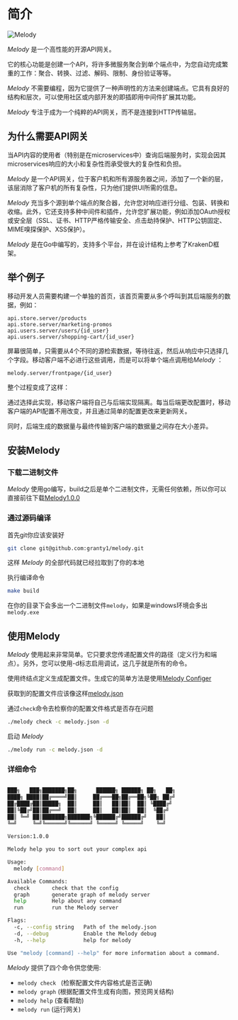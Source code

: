 # 简介![Melody](/melody-docs/min-melody-logo.png)_Melody_ 是一个高性能的开源API网关。它的核心功能是创建一个API，将许多微服务聚合到单个端点中，为您自动完成繁重的工作：聚合、转换、过滤、解码、限制、身份验证等等。_Melody_ 不需要编程，因为它提供了一种声明性的方法来创建端点。它具有良好的结构和层次，可以使用社区或内部开发的即插即用中间件扩展其功能。_Melody_ 专注于成为一个纯粹的API网关，而不是连接到HTTP传输层。## 为什么需要API网关当API内容的使用者（特别是在microservices中）查询后端服务时，实现会因其microservices响应的大小和复杂性而承受很大的复杂性和负担。_Melody_ 是一个API网关，位于客户机和所有源服务器之间，添加了一个新的层，该层消除了客户机的所有复杂性，只为他们提供UI所需的信息。_Melody_ 充当多个源到单个端点的聚合器，允许您对响应进行分组、包装、转换和收缩。此外，它还支持多种中间件和插件，允许您扩展功能，例如添加OAuth授权或安全层（SSL、证书、HTTP严格传输安全、点击劫持保护、HTTP公钥固定、MIME嗅探保护、XSS保护）。_Melody_ 是在Go中编写的，支持多个平台，并在设计结构上参考了KrakenD框架。## 举个例子移动开发人员需要构建一个单独的首页，该首页需要从多个呼叫到其后端服务的数据，例如：```api.store.server/productsapi.store.server/marketing-promosapi.users.server/users/{id_user}api.users.server/shopping-cart/{id_user}```屏幕很简单，只需要从4个不同的源检索数据，等待往返，然后从响应中只选择几个字段。移动客户端不必进行这些调用，而是可以将单个端点调用给*Melody* ：```melody.server/frontpage/{id_user}```整个过程变成了这样：通过选择此实现，移动客户端将自己与后端实现隔离。每当后端更改配置时，移动客户端的API配置不用改变，并且通过简单的配置更改来更新网关。同时，后端生成的数据量与最终传输到客户端的数据量之间存在大小差异。## 安装Melody### 下载二进制文件_Melody_ 使用go编写，build之后是单个二进制文件，无需任何依赖，所以你可以直接前往下载[Melody1.0.0](https://github.com/granty1/melody/releases/tag/v1.0)### 通过源码编译首先git你应该安装好```bashgit clone git@github.com:granty1/melody.git```这样 _Melody_ 的全部代码就已经拉取到了你的本地执行编译命令```bashmake build```在你的目录下会多出一个二进制文件`melody`，如果是windows环境会多出`melody.exe`## 使用Melody_Melody_ 使用起来非常简单。它只要求您传递配置文件的路径（定义行为和端点）。另外，您可以使用-d标志启用调试，这几乎就是所有的命令。使用终结点定义生成配置文件。生成它的简单方法是使用[Melody Configer](https://granty1.github.io/melody-config)获取到的配置文件应该像这样[melody.json](https://github.com/granty1/melody/blob/v1.0.0/melody.json)通过`check`命令去检察你的配置文件格式是否存在问题```bash./melody check -c melody.json -d```启动 _Melody_```bash./melody run -c melody.json -d```### 详细命令```bash███╗   ███╗███████╗██╗      ██████╗ ██████╗ ██╗   ██╗████╗ ████║██╔════╝██║     ██╔═══██╗██╔══██╗╚██╗ ██╔╝██╔████╔██║█████╗  ██║     ██║   ██║██║  ██║ ╚████╔╝ ██║╚██╔╝██║██╔══╝  ██║     ██║   ██║██║  ██║  ╚██╔╝  ██║ ╚═╝ ██║███████╗███████╗╚██████╔╝██████╔╝   ██║   ╚═╝     ╚═╝╚══════╝╚══════╝ ╚═════╝ ╚═════╝    ╚═╝                                                        Version:1.0.0Melody help you to sort out your complex apiUsage:  melody [command]Available Commands:  check       check that the config  graph       generate graph of melody server  help        Help about any command  run         run the Melody serverFlags:  -c, --config string   Path of the melody.json  -d, --debug           Enable the Melody debug  -h, --help            help for melodyUse "melody [command] --help" for more information about a command.```_Melody_ 提供了四个命令供您使用:- `melody check ` (检察配置文件内容格式是否正确)- `melody graph`  (根据配置文件生成有向图，预览网关结构)- `melody help`   (查看帮助)- `melody run`	  (运行网关)